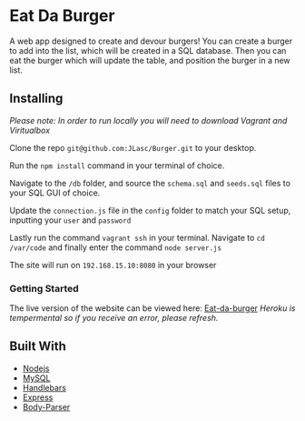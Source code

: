 # Eat Da Burger

A web app designed to create and devour burgers! You can create a burger to add into the list, which will be created in a SQL database. Then you can eat the burger which will update the table, and position the burger in a new list. 

## Installing

*Please note: In order to run locally you will need to download Vagrant and Viritualbox*

Clone the repo `git@github.com:JLasc/Burger.git` to your desktop. 

Run the `npm install` command in your terminal of choice. 

Navigate to the `/db` folder, and source the `schema.sql` and `seeds.sql` files to your SQL GUI of choice.

Update the `connection.js` file in the `config` folder to match your SQL setup, inputting your `user` and `password`

Lastly run the command `vagrant ssh` in your terminal. Navigate to `cd /var/code` and finally enter the command `node server.js`

The site will run on `192.168.15.10:8080` in your browser

### Getting Started

The live version of the website can be viewed here: [Eat-da-burger](https://radiant-lake-77743.herokuapp.com/)
*Heroku is tempermental so if you receive an error, please refresh.* 

## Built With

* [Nodejs](https://nodejs.org/en/)
* [MySQL](https://www.npmjs.com/package/mysql)
* [Handlebars](https://www.npmjs.com/package/handlebars) 
* [Express](https://www.npmjs.com/package/express) 
* [Body-Parser](https://www.npmjs.com/package/body-parser) 


